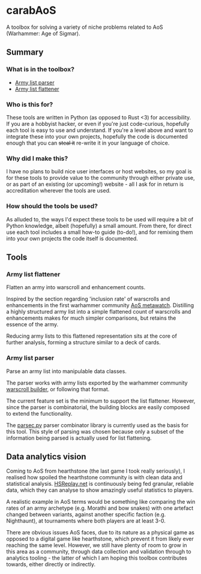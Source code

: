 # carabAoS

A toolbox for solving a variety of niche problems related to AoS (Warhammer: Age of Sigmar).


## Summary

### What is in the toolbox?

- [Army list parser](#army-list-parser)
- [Army list flattener](#army-list-flattener)

### Who is this for?

These tools are written in Python (as opposed to Rust <3) for accessibility. If you are a hobbyist hacker, or even if you're just code-curious, hopefully each tool is easy to use and understand. If you're a level above and want to integrate these into your own projects, hopefully the code is documented enough that you can ~~steal it~~ re-write it in your language of choice.

### Why did I make this?

I have no plans to build nice user interfaces or host websites, so my goal is for these tools to provide value to the community through either private use, or as part of an existing (or upcoming!) website - all I ask for in return is accreditation wherever the tools are used.

### How should the tools be used?

As alluded to, the ways I'd expect these tools to be used will require a bit of Python knowledge, albeit (hopefully) a small amount. From there, for direct use each tool includes a small how-to guide (to-do!), and for remixing them into your own projects the code itself is documented.


## Tools

### Army list flattener

Flatten an army into warscroll and enhancement counts.

Inspired by the section regarding 'inclusion rate' of warscrolls and enhancements in the first warhammer community [AoS metawatch](https://www.warhammer-community.com/2022/09/29/metawatch-how-the-warhammer-age-of-sigmar-team-uses-tournament-data-to-balance-the-game/). Distilling a highly structured army list into a simple flattened count of warscrolls and enhancements makes for much simpler comparisons, but retains the essence of the army.

Reducing army lists to this flattened representation sits at the core of further analysis, forming a structure similar to a deck of cards.

### Army list parser

Parse an army list into manipulable data classes. 

The parser works with army lists exported by the warhammer community [warscroll builder](https://www.warhammer-community.com/warscroll-builder/), or following that format. 

The current feature set is the minimum to support the list flattener. However, since the parser is combinatorial, the building blocks are easily composed to extend the functionality.

The [parsec.py](https://github.com/sighingnow/parsec.py) parser combinator library is currently used as the basis for this tool. This style of parsing was chosen because only a subset of the information being parsed is actually used for list flattening.


## Data analytics vision

Coming to AoS from hearthstone (the last game I took really seriously), I realised how spoiled the hearthstone community is with clean data and statistical analysis. [HSReplay.net](https://hsreplay.net/) is continuously being fed granular, reliable data, which they can analyse to show amazingly useful statistics to players.

A realistic example in AoS terms would be something like comparing the win rates of an army archetype (e.g. Morathi and bow snakes) with one artefact changed between variants, against another specific faction (e.g. Nighthaunt), at tournaments where both players are at least 3-0.

There are obvious issues AoS faces, due to its nature as a physical game as opposed to a digital game like hearthstone, which prevent it from likely ever reaching the same level. However, we still have plenty of room to grow in this area as a community, through data collection and validation through to analytics tooling - the latter of which I am hoping this toolbox contributes towards, either directly or indirectly.